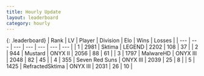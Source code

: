 ```yaml
---
title: Hourly Update
layout: leaderboard
category: hourly
---
```


{: .leaderboard}
| Rank | LV | Player | Division | Elo | Wins | Losses |
| --- | --- | --- | --- | --- | --- | --- |
| <span data-change="0">1</span> | 2981 | <span title="ID: 353063">Sktima</span> | LEGEND | <span data-change="0">2202</span> | <span data-change="0">108</span> | <span data-change="0">37</span> |
| <span data-change="0">2</span> | 944 | <span title="ID: 611082">Mustard</span> | ONYX II | <span data-change="0">2056</span> | <span data-change="0">88</span> | <span data-change="0">61</span> |
| <span data-change="1">3</span> | 1797 | <span title="ID: 261794">MalwareHD</span> | ONYX III | <span data-change="9">2048</span> | <span data-change="1">82</span> | <span data-change="0">45</span> |
| <span data-change="-1">4</span> | 355 | <span title="ID: 670324">Seven Red Suns</span> | ONYX III | <span data-change="0">2039</span> | <span data-change="0">25</span> | <span data-change="0">8</span> |
| <span data-change="0">5</span> | 1425 | <span title="ID: 402846">RefractedSktima</span> | ONYX III | <span data-change="0">2031</span> | <span data-change="0">26</span> | <span data-change="0">10</span> |